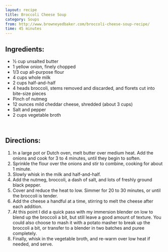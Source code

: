 ```yaml
---
layout: recipe
title: Broccoli Cheese Soup
category: Soups
from: http://www.browneyedbaker.com/broccoli-cheese-soup-recipe/
time: 45 minutes
---
```


Ingredients:
------------

* ½ cup unsalted butter
* 1 yellow onion, finely chopped
* 1/3 cup all-purpose flour
* 4 cups whole milk
* 2 cups half-and-half
* 4 heads broccoli, stems removed and discarded, and florets cut into bite-size pieces
* Pinch of nutmeg
* 12 ounces mild cheddar cheese, shredded (about 3 cups)
* Salt and pepper
* 2 cups vegetable broth

<br>

Directions:
-----------
1. In a large pot or Dutch oven, melt butter over medium heat. Add the onions and cook for 3 to 4 minutes, until they begin to soften. 
2. Sprinkle the flour over the onions and stir to combine, cooking for about 1 minute. 
3. Slowly whisk in the milk and half-and-half.
4. Add the nutmeg, broccoli, a dash of salt, and lots of freshly ground black pepper. 
5. Cover and reduce the heat to low. Simmer for 20 to 30 minutes, or until the broccoli is tender. 
6. Add the cheese a handful at a time, stirring to melt the cheese after each addition.
7. At this point I did a quick pass with my immersion blender on low to blend up the broccoli a bit, but still leave a good amount of texture. You could also choose to mash it with a potato masher to break up the broccoli a bit, or transfer to a blender in two batches and puree completely. 
8. Finally, whisk in the vegetable broth, and re-warm over low heat if needed, and serve.

